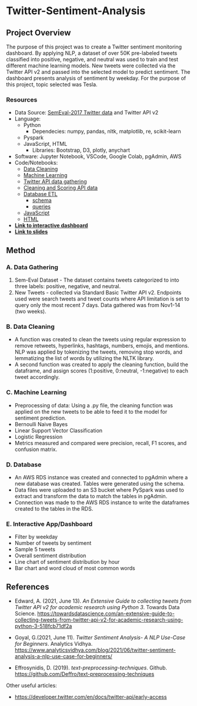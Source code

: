 # Twitter-Sentiment-Analysis

## Project Overview
The purpose of this project was to create a Twitter sentiment monitoring dashboard. By applying NLP, a dataset of over 50K pre-labeled tweets classified into positive, negative, and neutral was used to train and test different machine learning models. New tweets were collected via the Twitter API v2 and passed into the selected model to predict sentiment. The dashboard presents analysis of sentiment by weekday. For the purpose of this project, topic selected was Tesla.

### Resources
- Data Source: [SemEval-2017 Twitter data](https://alt.qcri.org/semeval2017/task4/) and Twitter API v2
- Language: 
    - Python
        - Dependecies: numpy, pandas, nltk, matplotlib, re, scikit-learn
    - Pyspark
    - JavaScript, HTML
        - Libraries: Bootstrap, D3, plotly, anychart
- Software: Jupyter Notebook, VSCode, Google Colab, pgAdmin, AWS
- Code/Notebooks:
    - [Data Cleaning](Cleaning_PseudoCode/Final_Data_Cleaning.ipynb)
    - [Machine Learning](Modeling/Practice_Modeling_InitialData.ipynb)
    - [Twitter API data gathering](Twitter%20V2%20API%20Call%20Final%20with%20Looping.ipynb)
    - [Cleaning and Scoring API data](clean_score_tweets.ipynb)
    - [Database ETL](https://github.com/samanthajpv/practice-project/blob/153578e5069f28317affc7c78ebfd6b460f54f8f/project_ETL.ipynb)
        - [schema]()
        - [queries]()
    - [JavaScript]()
    - [HTML]()
- **[Link to interactive dashboard]()**
- **[Link to slides]()**

## Method

### A. Data Gathering
1. Sem-Eval Dataset - The dataset contains tweets categorized to into three labels: positive, negative, and neutral. 
2. New Tweets - collected via Standard Basic Twitter API v2. Endpoints used were search tweets and tweet counts where API limitation is set to query only the most recent 7 days. Data gathered was from Nov1-14 (two weeks). 

### B. Data Cleaning
- A function was created to clean the tweets using regular expression to remove retweets, hyperlinks, hashtags, numbers, emojis, and mentions. NLP was applied by tokenizing the tweets, removing stop words, and lemmatizing the list of words by utilizing the NLTK library.
- A second function was created to apply the cleaning function, build the dataframe, and assign scores (1:positive, 0:neutral, -1:negative) to each tweet accordingly. 

### C. Machine Learning
- Preprocessing of data: Using a .py file, the cleaning function was applied on the new tweets to be able to feed it to the model for sentiment prediction.
- Bernoulli Naive Bayes 
- Linear Support Vector Classification 
- Logistic Regression
- Metrics measured and compared were precision, recall, F1 scores, and confusion matrix.

### D. Database
- An AWS RDS instance was created and connected to pgAdmin where a new database was created. Tables were generated using the schema.
- Data files were uploaded to an S3 bucket where PySpark was used to extract and transform the data to match the tables in pgAdmin.
- Connection was made to the AWS RDS instance to write the dataframes created to the tables in the RDS. 

### E. Interactive App/Dashboard
- Filter by weekday
- Number of tweets by sentiment
- Sample 5 tweets
- Overall sentiment distribution    
- Line chart of sentiment distribution by hour
- Bar chart and word cloud of most common words 

## References

- ​​Edward, A. (2021, June 13). *An Extensive Guide to collecting tweets from Twitter API v2 for academic research using Python 3*. Towards Data Science. https://towardsdatascience.com/an-extensive-guide-to-collecting-tweets-from-twitter-api-v2-for-academic-research-using-python-3-518fcb71df2a

- Goyal, G.(2021, June 11). *Twitter Sentiment Analysis- A NLP Use-Case for Beginners*. Analytics Vidhya. https://www.analyticsvidhya.com/blog/2021/06/twitter-sentiment-analysis-a-nlp-use-case-for-beginners/

- Effrosynidis, D. (2019). *text-preprocessing-techniques*. Github. https://github.com/Deffro/text-preprocessing-techniques

Other useful articles:
- https://developer.twitter.com/en/docs/twitter-api/early-access 

